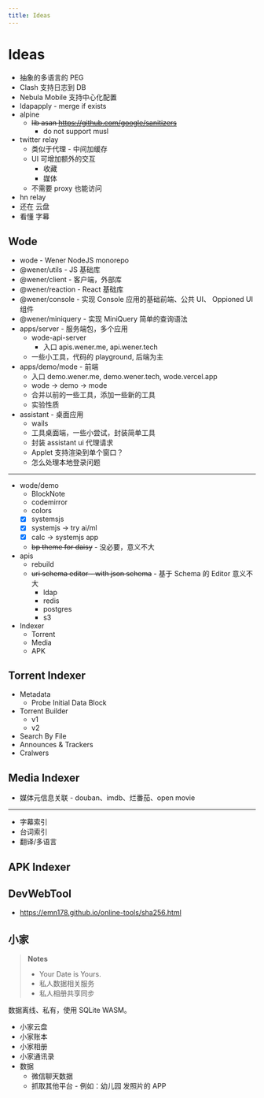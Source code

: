 ```yaml
---
title: Ideas
---
```


# Ideas

- 抽象的多语言的 PEG
- Clash 支持日志到 DB
- Nebula Mobile 支持中心化配置
- ldapapply - merge if exists
- alpine
  - ~~lib asan https://github.com/google/sanitizers~~
    - do not support musl
- twitter relay
  - 类似于代理 - 中间加缓存
  - UI 可增加额外的交互
    - 收藏
    - 媒体
  - 不需要 proxy 也能访问
- hn relay
- 还在 云盘
- 看懂 字幕

## Wode

- wode - Wener NodeJS monorepo
- @wener/utils - JS 基础库
- @wener/client - 客户端，外部库
- @wener/reaction - React 基础库
- @wener/console - 实现 Console 应用的基础前端、公共 UI、 Oppioned UI 组件
- @wener/miniquery - 实现 MiniQuery 简单的查询语法
- apps/server - 服务端包，多个应用
  - wode-api-server
    - 入口 apis.wener.me, api.wener.tech
  - 一些小工具，代码的 playground, 后端为主
- apps/demo/mode - 前端
  - 入口 demo.wener.me, demo.wener.tech, wode.vercel.app
  - wode -> demo -> mode
  - 合并以前的一些工具，添加一些新的工具
  - 实验性质
- assistant - 桌面应用
  - wails
  - 工具桌面端，一些小尝试，封装简单工具
  - 封装 assistant ui 代理请求
  - Applet 支持渲染到单个窗口？
  - 怎么处理本地登录问题

---

- wode/demo
  - BlockNote
  - codemirror
  - colors
  - [x] systemsjs
  - [x] systemjs -> try ai/ml
  - [x] calc -> systemjs app
  - ~~bp theme for daisy~~ - 没必要，意义不大
- apis
  - rebuild
  - ~~uri schema editor - with json schema~~ - 基于 Schema 的 Editor 意义不大
    - ldap
    - redis
    - postgres
    - s3
- Indexer
  - Torrent
  - Media
  - APK

<!--
## Web3

- 婚姻登记
- r/pixel

不再对 OHM 感兴趣，繁琐没有 pegjs 直接简单
- ohm AST 生成 railroad-diagrams
  - https://github.com/harc/ohm
  - https://github.com/tabatkins/railroad-diagrams
-->

## Torrent Indexer

- Metadata
  - Probe Initial Data Block
- Torrent Builder
  - v1
  - v2
- Search By File
- Announces & Trackers
- Cralwers

## Media Indexer

- 媒体元信息关联 - douban、imdb、烂番茄、open movie

---

- 字幕索引
- 台词索引
- 翻译/多语言

## APK Indexer

## DevWebTool

- https://emn178.github.io/online-tools/sha256.html

## 小家

> **Notes**
>
> - Your Date is Yours.
> - 私人数据相关服务
> - 私人相册共享同步

数据离线、私有，使用 SQLite WASM。

- 小家云盘
- 小家账本
- 小家相册
- 小家通讯录
- 数据
  - 微信聊天数据
  - 抓取其他平台 - 例如：幼儿园 发照片的 APP
